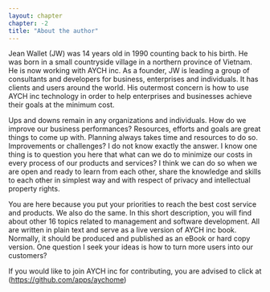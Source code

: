 ```yaml
---
layout: chapter
chapter: -2
title: "About the author"
---
```


Jean Wallet (JW) was 14 years old in 1990 counting back to his birth. He was born in a small countryside village in a northern province of Vietnam. 
He is now working with AYCH inc. As a founder, JW is leading a group of consultants and developers for business, enterprises and individuals. It has clients and users around the world.
His outermost concern is how to use AYCH inc technology in order to help enterprises and businesses achieve their goals at the minimum cost.

Ups and downs remain in any organizations and individuals. How do we improve our business performances?
Resources, efforts and goals are great things to come up with. Planning always takes time and resources to do so. Improvements or challenges? I do not know exactly the answer. I know one thing is to question you here that what can we do to minimize our costs in every process of our products and services?
I think we can do so when we are open and ready to learn from each other, share the knowledge and skills to each other in simplest way and with respect of privacy and intellectual property rights.

You are here because you put your priorities to reach the best cost service and products. We also do the same. In this short description, you will find about other 16 topics related to management and software development. All are written in plain text and serve as a live version of AYCH inc book. Normally, it should be produced and published as an eBook or hard copy version.
One question I seek your ideas is how to turn more users into our customers?

If you would like to join AYCH inc for contributing, you are advised to click at (https://github.com/apps/aychome)
